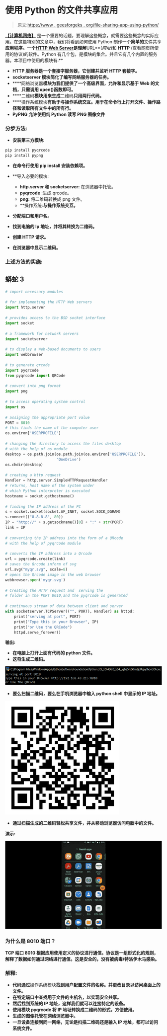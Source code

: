 # 使用 Python 的文件共享应用

> 原文:[https://www . geesforgeks . org/file-sharing-app-using-python/](https://www.geeksforgeeks.org/file-sharing-app-using-python/)

[**【计算机网络】**](https://www.geeksforgeeks.org/basics-computer-networking/) 是一个重要的话题，要理解这些概念，就需要这些概念的实际应用。在这篇特别的文章中，我们将看到如何使用 Python 制作一个**简单的**文件共享**应用程序。**一个**[**HTTP Web Server**](https://www.geeksforgeeks.org/web-server-and-its-type/)是理解**URL**(*网址*)和 **HTTP** (查看网页所使用的协议)的软件。Python 有几个包，是模块的集合。并且它有几个内置的服务器。本项目中使用的模块有:**

*   ****HTTP 服务器**是一个**套接字服务器**，它创建并监听 HTTP 套接字。**
*   ****socketserver** 模块简化了编写网络服务器的任务。**
*   ****网络浏览器**模块为我们提供了一个高级界面，允许和显示基于 Web 的文档，只需调用 open()函数即可。**
*   ****二维码**模块用来生成**二维码**只用两行代码。**
*   ****操作系统模块**有助于与操作系统交互。用于在命令行上打开文件、操作路径和读取所有文件中的所有行。**
*   ****PyPNG** 允许使用纯 Python 读写 PNG 图像文件**

### ****分步方法:****

*   **安装第三方模块:**

```py
pip install pyqrcode
pip install pypng
```

*   **在命令行使用 pip install 安装依赖项。**
*   **导入必要的模块:

    *   **http.server 和 socketserver:** 在浏览器中托管。
    *   **pyqrcode** :生成 qrcode。
    *   **png:** 将二维码转换成 png 文件。
    *   **操作系统:**与操作系统交互。** 
*   **分配端口和用户名。**
*   **找到电脑的 Ip 地址，并将其转换为二维码。**
*   **创建 HTTP 请求。**
*   **在浏览器中显示二维码。**

### **上述方法的实施:**

## **蟒蛇 3**

```py
# import necessary modules

# for implementing the HTTP Web servers
import http.server

# provides access to the BSD socket interface
import socket

# a framework for network servers
import socketserver

# to display a Web-based documents to users
import webbrowser

# to generate qrcode
import pyqrcode
from pyqrcode import QRCode

# convert into png format
import png

# to access operating system control
import os

# assigning the appropriate port value
PORT = 8010
# this finds the name of the computer user
os.environ['USERPROFILE']

# changing the directory to access the files desktop
# with the help of os module
desktop = os.path.join(os.path.join(os.environ['USERPROFILE']),
                       'OneDrive')
os.chdir(desktop)

# creating a http request
Handler = http.server.SimpleHTTPRequestHandler
# returns, host name of the system under
# which Python interpreter is executed
hostname = socket.gethostname()

# finding the IP address of the PC
s = socket.socket(socket.AF_INET, socket.SOCK_DGRAM)
s.connect(("8.8.8.8", 80))
IP = "http://" + s.getsockname()[0] + ":" + str(PORT)
link = IP

# converting the IP address into the form of a QRcode
# with the help of pyqrcode module

# converts the IP address into a Qrcode
url = pyqrcode.create(link)
# saves the Qrcode inform of svg
url.svg("myqr.svg", scale=8)
# opens the Qrcode image in the web browser
webbrowser.open('myqr.svg')

# Creating the HTTP request and  serving the
# folder in the PORT 8010,and the pyqrcode is generated

# continuous stream of data between client and server
with socketserver.TCPServer(("", PORT), Handler) as httpd:
    print("serving at port", PORT)
    print("Type this in your Browser", IP)
    print("or Use the QRCode")
    httpd.serve_forever()
```

****输出:****

*   **在电脑上打开上面有代码的 python 文件。**
*   **这将生成二维码。**

**![](img/c3d572e979e4bfe5c75324f8042f8a6b.png)**

*   **要么扫描二维码，要么在手机浏览器中输入 python shell 中显示的 IP 地址。**

**![](img/a5adf633619472eb827fbaffdff59e09.png)**

*   **通过扫描生成的二维码轻松共享文件，并从移动浏览器访问电脑中的文件。**

****演示:****

**![](img/d761e7a4a23c394ca9ba1d8e55c0d695.png)**

### **为什么是 8010 端口？**

**TCP 端口 8010 根据应用使用定义的协议进行通信。协议是一组形式化的规则，解释了数据如何通过网络进行通信。这是安全的，没有被病毒/特洛伊木马感染。**

### **解释:**

*   **代码通过**操作系统模块**找到用户配置文件的名称。并更改目录以访问桌面上的文件。**
*   **在特定端口中查找用于文件的主机名，以实现安全共享。**
*   **然后找到系统的 IP 地址，这样我们就可以连接特定的设备。**
*   **使用模块 **pyqrcode** 将 IP 地址转换成二维码的形式，方便使用。**
*   **生成的图像托管在网络浏览器中。**
*   **一旦设备连接到同一网络，无论是扫描二维码还是输入 IP 地址，都可以访问系统文件。**